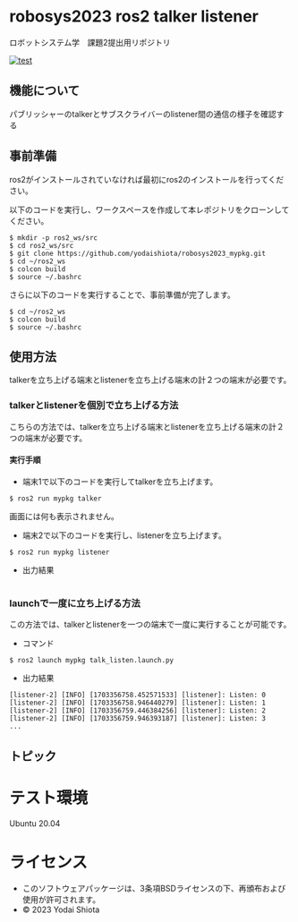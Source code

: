 # robosys2023 ros2 talker listener

ロボットシステム学　課題2提出用リポジトリ

[![test](https://github.com/yodaishiota/robosys2023_mypkg/actions/workflows/test.yml/badge.svg)](https://github.com/yodaishiota/robosys2023_mypkg/actions/workflows/test.yml)

## 機能について
パブリッシャーのtalkerとサブスクライバーのlistener間の通信の様子を確認する

## 事前準備
ros2がインストールされていなければ最初にros2のインストールを行ってください。

以下のコードを実行し、ワークスペースを作成して本レポジトリをクローンしてください。
```
$ mkdir -p ros2_ws/src
$ cd ros2_ws/src
$ git clone https://github.com/yodaishiota/robosys2023_mypkg.git
$ cd ~/ros2_ws
$ colcon build
$ source ~/.bashrc
```
さらに以下のコードを実行することで、事前準備が完了します。
```
$ cd ~/ros2_ws
$ colcon build
$ source ~/.bashrc
```

## 使用方法
talkerを立ち上げる端末とlistenerを立ち上げる端末の計２つの端末が必要です。
### talkerとlistenerを個別で立ち上げる方法
こちらの方法では、talkerを立ち上げる端末とlistenerを立ち上げる端末の計２つの端末が必要です。
#### 実行手順
* 端末1で以下のコードを実行してtalkerを立ち上げます。
```
$ ros2 run mypkg talker
```
画面には何も表示されません。
* 端末2で以下のコードを実行し、listenerを立ち上げます。
```
$ ros2 run mypkg listener
```
* 出力結果
```

```

### launchで一度に立ち上げる方法
この方法では、talkerとlistenerを一つの端末で一度に実行することが可能です。
* コマンド
```
$ ros2 launch mypkg talk_listen.launch.py
```
* 出力結果
```
[listener-2] [INFO] [1703356758.452571533] [listener]: Listen: 0
[listener-2] [INFO] [1703356758.946440279] [listener]: Listen: 1
[listener-2] [INFO] [1703356759.446384256] [listener]: Listen: 2
[listener-2] [INFO] [1703356759.946393187] [listener]: Listen: 3
...
```

## トピック

# テスト環境
Ubuntu 20.04

# ライセンス
* このソフトウェアパッケージは、3条項BSDライセンスの下、再頒布および使用が許可されます。
* © 2023 Yodai Shiota
